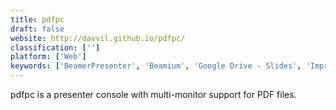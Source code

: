 ```yaml
---
title: pdfpc
draft: false 
website: http://davvil.github.io/pdfpc/
classification: ['']
platform: ['Web']
keywords: ['BeamerPresenter', 'Beamium', 'Google Drive - Slides', 'Impressive', 'Keynote', 'LibreOffice', 'LibreOffice - Impress', 'Microsoft Office', 'PDF Cube', 'PDF Presenter', 'PDF Presenter Console', 'PDFrizator', 'Powerpoint', 'Powtoon', 'Prezi', 'Siag Office', 'SoftMaker Office', 'Sozi', 'ha-prosper', 'pympress']
---
```

pdfpc is a presenter console with multi-monitor support for PDF files.